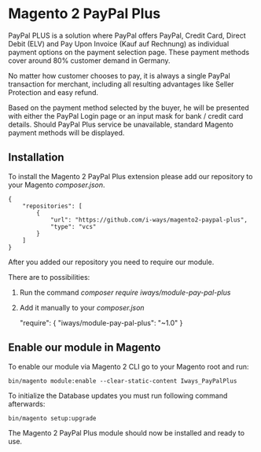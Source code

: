 #  Magento 2 PayPal Plus

PayPal PLUS is a solution where PayPal offers PayPal, Credit Card, Direct Debit (ELV) and Pay Upon Invoice (Kauf auf Rechnung) as individual payment options on the payment selection page. These payment methods cover around 80% customer demand in Germany.

No matter how customer chooses to pay, it is always a single PayPal transaction for merchant, including all resulting advantages like Seller Protection and easy refund.

Based on the payment method selected by the buyer, he will be presented with either the PayPal Login page or an input mask for bank / credit card details. Should PayPal Plus service be unavailable, standard Magento payment methods will be displayed.

## Installation

To install the Magento 2 PayPal Plus extension please add our repository to your Magento _composer.json_.

    {
        "repositories": [
            {
                "url": "https://github.com/i-ways/magento2-paypal-plus",
                "type": "vcs"
            }
        ]
    }

After you added our repository you need to require our module.

There are to possibilities:

1. Run the command _composer require iways/module-pay-pal-plus_
2. Add it manually to your _composer.json_


    "require": {
           "iways/module-pay-pal-plus": "~1.0"
    }

## Enable our module in Magento

To enable our module via Magento 2 CLI go to your Magento root and run:

    bin/magento module:enable --clear-static-content Iways_PayPalPlus


To initialize the Database updates you must run following command afterwards:

    bin/magento setup:upgrade

The Magento 2 PayPal Plus module should now be installed and ready to use.